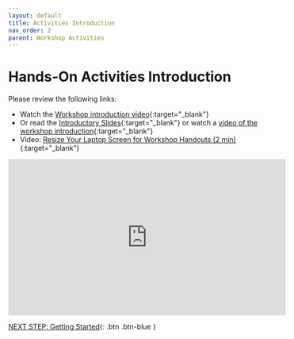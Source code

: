 ```yaml
---
layout: default
title: Activities Introduction
nav_order: 2
parent: Workshop Activities
---
```

# Hands-On Activities Introduction

Please review the following links:
- Watch the [Workshop introduction video](https://youtu.be/3oHb5DKjjrg){:target="_blank"}
- Or read the [Introductory Slides](https://goo.gl/Z4e8ka){:target="_blank"}  or watch a [video of the workshop introduction](https://youtu.be/3oHb5DKjjrg){:target="_blank"}
- Video: [Resize Your Laptop Screen for Workshop Handouts (2 min)](https://www.youtube.com/watch?v=Igk5hZUfzN0){:target="_blank"}

<iframe width="560" height="315" src="https://youtu.be/3oHb5DKjjrg" title="Introduction to Twine for Interactive and Non-linear Stories - UVic Libraries DSC" frameborder="0" allow="accelerometer; autoplay; clipboard-write; encrypted-media; gyroscope; picture-in-picture; web-share" allowfullscreen></iframe>


[NEXT STEP: Getting Started](getting-started.html){: .btn .btn-blue }
